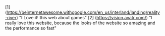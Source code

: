 [1] (https://beinternetawesome.withgoogle.com/en_us/interland/landing/reality-river) "I Love it! this web about games"
[2] (https://vision.avatr.com/) "I really love this website, because the looks of the website so amazing and the performance so fast"